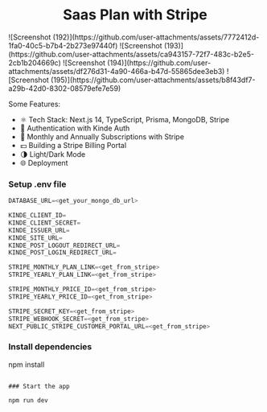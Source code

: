 <h1 align="center">Saas Plan with Stripe</h1>
![Screenshot (192)](https://github.com/user-attachments/assets/7772412d-1fa0-40c5-b7b4-2b273e97440f)
![Screenshot (193)](https://github.com/user-attachments/assets/ca943157-72f7-483c-b2e5-2cb1b204669c)
![Screenshot (194)](https://github.com/user-attachments/assets/df276d31-4a90-466a-b47d-55865dee3eb3)
![Screenshot (195)](https://github.com/user-attachments/assets/b8f43df7-a29b-42d0-8302-08579efe7e59)

Some Features:

-   ⚛️ Tech Stack: Next.js 14, TypeScript, Prisma, MongoDB, Stripe
-   🔐 Authentication with Kinde Auth
-   💸 Monthly and Annually Subscriptions with Stripe
-   💵 Building a Stripe Billing Portal
-   🌗 Light/Dark Mode
-   🌐 Deployment

### Setup .env file

```js
DATABASE_URL=<get_your_mongo_db_url>

KINDE_CLIENT_ID=
KINDE_CLIENT_SECRET=
KINDE_ISSUER_URL=
KINDE_SITE_URL=
KINDE_POST_LOGOUT_REDIRECT_URL=
KINDE_POST_LOGIN_REDIRECT_URL=

STRIPE_MONTHLY_PLAN_LINK=<get_from_stripe>
STRIPE_YEARLY_PLAN_LINK=<get_from_stripe>

STRIPE_MONTHLY_PRICE_ID=<get_from_stripe>
STRIPE_YEARLY_PRICE_ID=<get_from_stripe>

STRIPE_SECRET_KEY=<get_from_stripe>
STRIPE_WEBHOOK_SECRET=<get_from_stripe>
NEXT_PUBLIC_STRIPE_CUSTOMER_PORTAL_URL=<get_from_stripe>
```

### Install dependencies

npm install
```

### Start the app

npm run dev
```

